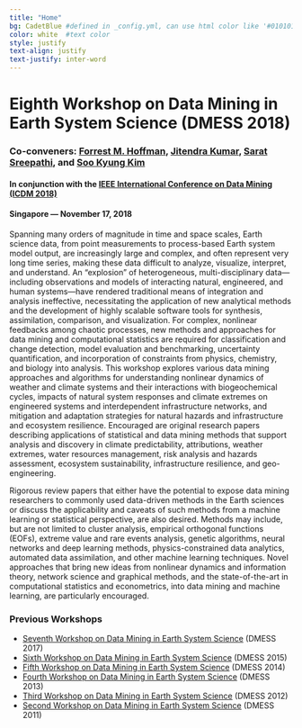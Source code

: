 ```yaml
---
title: "Home"
bg: CadetBlue #defined in _config.yml, can use html color like '#010101'
color: white  #text color
style: justify
text-align: justify 
text-justify: inter-word
---
```

# Eighth Workshop on Data Mining in Earth System Science (DMESS 2018)
### Co-conveners: [Forrest M. Hoffman](http://www.climatemodeling.org/~forrest/), [Jitendra Kumar](http://www.climatemodeling.org/~jkumar/), [Sarat Sreepathi](http://sarats.com/), and [Soo Kyung Kim](http://sookyung.net/)
#### In conjunction with the [IEEE International Conference on Data Mining (ICDM 2018)](http://icdm2018.org/)
####	Singapore &mdash; November 17, 2018

Spanning many orders of magnitude in time and space scales, Earth science data, from point measurements to process-based Earth system model output, are increasingly large and complex, and often represent very long time series, making these data difficult to analyze, visualize, interpret, and understand. An “explosion” of heterogeneous, multi-disciplinary data—including observations and models of interacting natural, engineered, and human systems—have rendered traditional means of integration and analysis ineffective, necessitating the application of new analytical methods and the development of highly scalable software tools for synthesis, assimilation, comparison, and visualization. For complex, nonlinear feedbacks among chaotic processes, new methods and approaches for data mining and computational statistics are required for classification and change detection, model evaluation and benchmarking, uncertainty quantification, and incorporation of constraints from physics, chemistry, and biology into analysis. This workshop explores various data mining approaches and algorithms for understanding nonlinear dynamics of weather and climate systems and their interactions with biogeochemical cycles, impacts of natural system responses and climate extremes on engineered systems and interdependent infrastructure networks, and mitigation and adaptation strategies for natural hazards and infrastructure and ecosystem resilience. Encouraged are original research papers describing applications of statistical and data mining methods that support analysis and discovery in climate predictability, attributions, weather extremes, water resources management, risk analysis and hazards assessment, ecosystem sustainability, infrastructure resilience, and geo-engineering. 

Rigorous review papers that either have the potential to expose data mining researchers to commonly used data-driven methods in the Earth sciences or discuss the applicability and caveats of such methods from a machine learning or statistical perspective, are also desired. Methods may include, but are not limited to cluster analysis, empirical orthogonal functions (EOFs), extreme value and rare events analysis, genetic algorithms, neural networks and deep learning methods, physics-constrained data analytics, automated data assimilation, and other machine learning techniques. Novel approaches that bring new ideas from nonlinear dynamics and information theory, network science and graphical methods, and the state-of-the-art in computational statistics and econometrics, into data mining and machine learning, are particularly encouraged. 

### Previous Workshops
 * <a target="_blank" href="https://climatemodeling.org/workshops/dmess2017/">Seventh Workshop on Data Mining in Earth System Science</a> (DMESS 2017)
 * <a target="_blank" href="https://climatemodeling.org/workshops/dmess2015/">Sixth Workshop on Data Mining in Earth System Science</a> (DMESS 2015)
 * <a target="_blank" href="https://climatemodeling.org/workshops/dmess2014/">Fifth Workshop on Data Mining in Earth System Science</a> (DMESS 2014)
 * <a target="_blank" href="https://climatemodeling.org/workshops/dmess2013/">Fourth Workshop on Data Mining in Earth System Science</a> (DMESS 2013)
 * <a target="_blank" href="https://climatemodeling.org/workshops/dmess2012/">Third Workshop on Data Mining in Earth System Science</a> (DMESS 2012)
 * <a target="_blank" href="https://climatemodeling.org/workshops/dmess2011/">Second Workshop on Data Mining in Earth System Science</a> (DMESS 2011)


